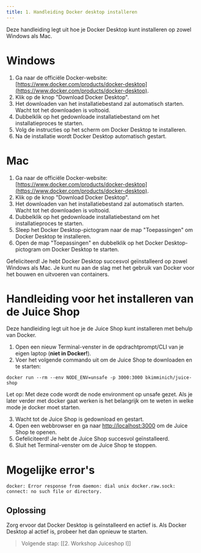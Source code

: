 ```yaml
---
title: 1. Handleiding Docker desktop installeren
---
```


Deze handleiding legt uit hoe je Docker Desktop kunt installeren op zowel Windows als Mac.

# Windows

1. Ga naar de officiële Docker-website: [https://www.docker.com/products/docker-desktop](https://www.docker.com/products/docker-desktop).
2. Klik op de knop "Download Docker Desktop".
3. Het downloaden van het installatiebestand zal automatisch starten. Wacht tot het downloaden is voltooid.
4. Dubbelklik op het gedownloade installatiebestand om het installatieproces te starten.
5. Volg de instructies op het scherm om Docker Desktop te installeren.
6. Na de installatie wordt Docker Desktop automatisch gestart.

# Mac

1. Ga naar de officiële Docker-website: [https://www.docker.com/products/docker-desktop](https://www.docker.com/products/docker-desktop).
2. Klik op de knop "Download Docker Desktop".
3. Het downloaden van het installatiebestand zal automatisch starten. Wacht tot het downloaden is voltooid.
4. Dubbelklik op het gedownloade installatiebestand om het installatieproces te starten.
5. Sleep het Docker Desktop-pictogram naar de map "Toepassingen" om Docker Desktop te installeren.
6. Open de map "Toepassingen" en dubbelklik op het Docker Desktop-pictogram om Docker Desktop te starten.

Gefeliciteerd! Je hebt Docker Desktop succesvol geïnstalleerd op zowel Windows als Mac. Je kunt nu aan de slag met het gebruik van Docker voor het bouwen en uitvoeren van containers.

# Handleiding voor het installeren van de Juice Shop

Deze handleiding legt uit hoe je de Juice Shop kunt installeren met behulp van Docker.

1. Open een nieuw Terminal-venster in de opdrachtprompt/CLI van je eigen laptop (**niet in Docker!**).
2. Voer het volgende commando uit om de Juice Shop te downloaden en te starten:

```
docker run --rm --env NODE_ENV=unsafe -p 3000:3000 bkimminich/juice-shop
```

Let op: Met deze code wordt de node environment op unsafe gezet. Als je later verder met docker gaat werken is het belangrijk om te weten in welke mode je docker moet starten.

3. Wacht tot de Juice Shop is gedownload en gestart.
4. Open een webbrowser en ga naar [http://localhost:3000](http://localhost:3000) om de Juice Shop te openen.
5. Gefeliciteerd! Je hebt de Juice Shop succesvol geïnstalleerd.
6. Sluit het Terminal-venster om de Juice Shop te stoppen.

# Mogelijke error's
```
docker: Error response from daemon: dial unix docker.raw.sock: connect: no such file or directory.
```

## Oplossing
Zorg ervoor dat Docker Desktop is geïnstalleerd en actief is. Als Docker Desktop al actief is, probeer het dan opnieuw te starten.

> Volgende stap: [[2. Workshop Juiceshop I]]